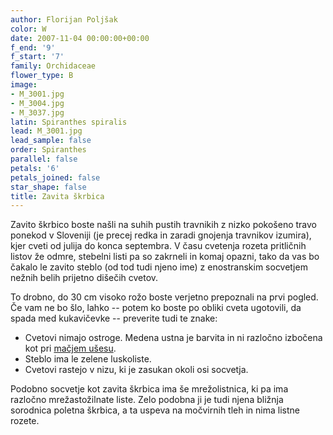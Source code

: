 ```yaml
---
author: Florijan Poljšak
color: W
date: 2007-11-04 00:00:00+00:00
f_end: '9'
f_start: '7'
family: Orchidaceae
flower_type: B
image:
- M_3001.jpg
- M_3004.jpg
- M_3037.jpg
latin: Spiranthes spiralis
lead: M_3001.jpg
lead_sample: false
order: Spiranthes
parallel: false
petals: '6'
petals_joined: false
star_shape: false
title: Zavita škrbica
---
```

Zavito škrbico boste našli na suhih pustih travnikih z nizko pokošeno travo ponekod v Sloveniji (je precej redka in zaradi gnojenja travnikov izumira), kjer cveti od julija do konca septembra. V času cvetenja rozeta pritličnih listov že odmre, stebelni listi pa so zakrneli in komaj opazni, tako da vas bo čakalo le zavito steblo (od tod tudi njeno ime) z enostranskim socvetjem nežnih belih prijetno dišečih cvetov.

To drobno, do 30 cm visoko rožo boste verjetno prepoznali na prvi pogled. Če vam ne bo šlo, lahko -- potem ko boste po obliki cveta ugotovili, da spada med kukavičevke -- preverite tudi te znake:

-   Cvetovi nimajo ostroge. Medena ustna je barvita in ni razločno izbočena kot pri [mačjem ušesu](../ophryssphegodesssp.sphegodes/).
-   Steblo ima le zelene luskoliste.
-   Cvetovi rastejo v nizu, ki je zasukan okoli osi socvetja.

Podobno socvetje kot zavita škrbica ima še mrežolistnica, ki pa ima razločno mrežastožilnate liste. Zelo podobna ji je tudi njena bližnja sorodnica poletna škrbica, a ta uspeva na močvirnih tleh in nima listne rozete.
